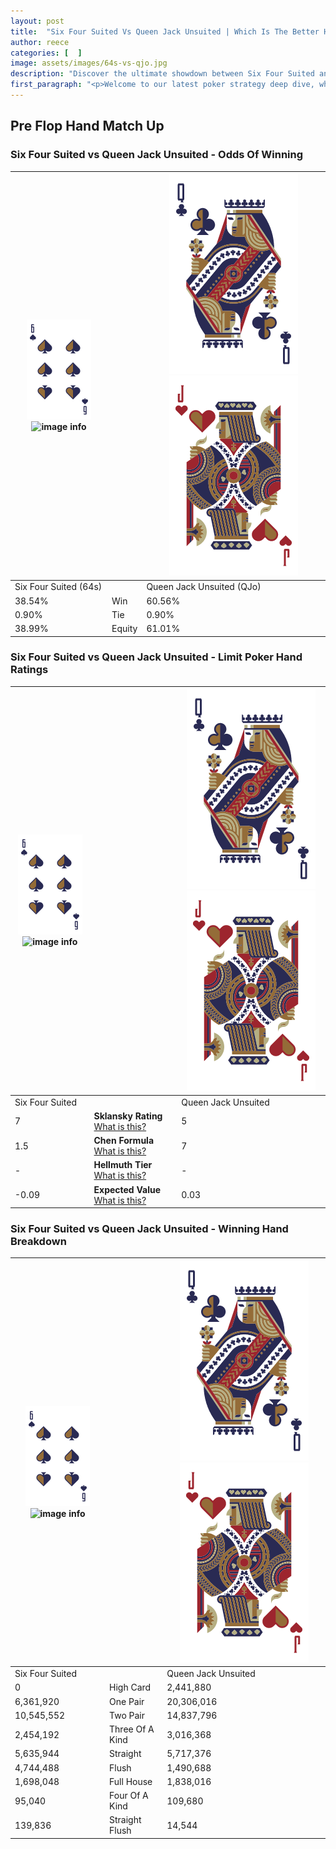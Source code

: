 ```yaml
---
layout: post
title:  "Six Four Suited Vs Queen Jack Unsuited | Which Is The Better Hand In Poker? A Complete Guide"
author: reece
categories: [  ]
image: assets/images/64s-vs-qjo.jpg
description: "Discover the ultimate showdown between Six Four Suited and Queen Jack Unsuited in poker! Uncover the odds, strategies, and scenarios where one hand triumphs over the other. Get ready to up your poker game with this thrilling analysis."
first_paragraph: "<p>Welcome to our latest poker strategy deep dive, where we're pitting two distinct hands against each other in a high-stakes showdown: Six Four Suited vs Queen Jack Unsuited.</p><p>In the dynamic world of poker, every decision counts, and knowing which hand holds the upper hand is key to your success at the table.</p><p>In this article, we'll dissect these two hands, explore the scenarios where one dominates the other, and equip you with the knowledge to make strategic choices that can tip the odds in your favor.</p><p>Get ready to unravel the intriguing dynamics of these poker hands and elevate your game to new heights.</p>"
---
```




[comment]: # (sp0)

## Pre Flop Hand Match Up

<div class="table hand-ratings" markdown="1"> 



### Six Four Suited vs Queen Jack Unsuited - Odds Of Winning


    
| ![image info](assets/images/hand1/6.png) ![image info](assets/images/hand1/4s.png) |  | ![image info](assets/images/hand2/Q.png) ![image info](assets/images/hand2/Jo.png) |
| -------- | -------- | -------- |
| Six Four Suited (64s) |  | Queen Jack Unsuited (QJo) |
| 38.54% | Win | 60.56% |
| 0.90% | Tie | 0.90% |
| 38.99% | Equity | 61.01% |




[comment]: # (sp1)



### Six Four Suited vs Queen Jack Unsuited - Limit Poker Hand Ratings


    
| ![image info](assets/images/hand1/6.png) ![image info](assets/images/hand1/4s.png) |  | ![image info](assets/images/hand2/Q.png) ![image info](assets/images/hand2/Jo.png) |
| -------- | -------- | -------- |
| Six Four Suited |  | Queen Jack Unsuited |
| 7 | **Sklansky Rating** [What is this?](/sklansky-rating-explained) | 5 |
| 1.5 | **Chen Formula** [What is this?](/chen-formula-explained) | 7 |
| - | **Hellmuth Tier** [What is this?](/Hellmuth-tier-explained) | - |
| -0.09 | **Expected Value** [What is this?](/expected-value-explained) | 0.03 |




[comment]: # (sp2)



### Six Four Suited vs Queen Jack Unsuited - Winning Hand Breakdown


    
| ![image info](assets/images/hand1/6.png) ![image info](assets/images/hand1/4s.png) |  | ![image info](assets/images/hand2/Q.png) ![image info](assets/images/hand2/Jo.png) |
| -------- | -------- | -------- |
| Six Four Suited |  | Queen Jack Unsuited |
| 0 | High Card | 2,441,880 |
| 6,361,920 | One Pair | 20,306,016 |
| 10,545,552 | Two Pair | 14,837,796 |
| 2,454,192 | Three Of A Kind | 3,016,368 |
| 5,635,944 | Straight | 5,717,376 |
| 4,744,488 | Flush | 1,490,688 |
| 1,698,048 | Full House | 1,838,016 |
| 95,040 | Four Of A Kind | 109,680 |
| 139,836 | Straight Flush | 14,544 |




[comment]: # (sp3)



</div>

[comment]: # (sp4)



[comment]: # (sp5)

